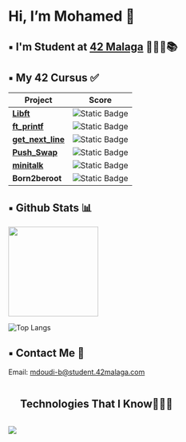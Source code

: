 <h1> Hi, I’m Mohamed 👋 </h1>

## ▪️ I'm Student at [42 Malaga](https://www.42malaga.com/) 👨🏻‍💻📚

## ▪️ My 42 Cursus ✅
| Project | Score |
|--------|--------|
| [**Libft**](https://github.com/6mimii/Libft) | ![Static Badge](https://img.shields.io/badge/Score-125-brightgreen?style=flat)
| [**ft_printf**](https://github.com/6mimii/printf) | ![Static Badge](https://img.shields.io/badge/Score-100-brightgreen?style=flat)
| [**get_next_line**](https://github.com/6mimii/GetNextLine) | ![Static Badge](https://img.shields.io/badge/Score-125-brightgreen?style=flat)
| [**Push_Swap**](https://github.com/6mimii/push_swap) | ![Static Badge](https://img.shields.io/badge/Score-81-brightgreen?style=flat)
| [**minitalk**](https://github.com/6mimii/minitalk) | ![Static Badge](https://img.shields.io/badge/Score-100-brightgreen?style=flat)
| **Born2beroot** | ![Static Badge](https://img.shields.io/badge/Score-100-brightgreen?style=flat)



## ▪️ Github Stats 📊

<p>
<a href="https://github.com/6mimii">
  <img height="180em" src="https://github-readme-stats-eight-theta.vercel.app/api?username=6mimii&show_icons=true&theme=algolia&include_all_commits=true&count_private=true"/>
</a>
</p>

![Top Langs](https://github-readme-stats.vercel.app/api/top-langs/?username=6mimii&layout=compact&theme=github_dark)

## ▪️ Contact Me 📩

Email: mdoudi-b@student.42malaga.com

<!--h1 without bottom border-->
<div id="user-content-toc">
  <ul>
    <summary><h2 style="display: inline-block">Technologies That I Know👨🏻‍💻</h2></summary>
  </ul>
</div>
<!--tech stack icons-->
<p>
  <a href="https://skillicons.dev">
    <img src="https://skillicons.dev/icons?i=c,git,github,vim,vscode,gmail,discord&perline=14" />
  </a>
</p>
